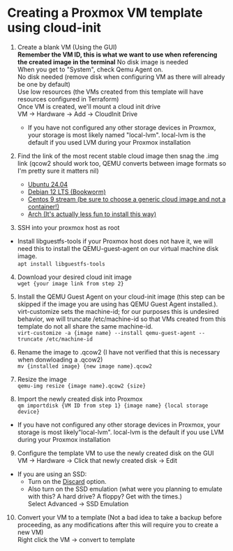 # Creating a Proxmox VM template using cloud-init

1) Create a blank VM (Using the GUI)  
**Remember the VM ID, this is what we want to use when referencing the created image in the terminal**
No disk image is needed  
When you get to "System", check Qemu Agent on.  
No disk needed (remove disk when configuring VM as there will already be one by default)  
Use low resources (the VMs created from this template will have resources configured in Terraform)  
Once VM is created, we'll mount a cloud init drive  
VM -> Hardware -> Add -> CloudInit Drive   
    - If you have not configured any other storage devices in Proxmox, your storage is most likely named "local-lvm". local-lvm is the default if you used LVM during your Proxmox installation

2) Find the link of the most recent stable cloud image then snag the .img link (qcow2 should work too, QEMU converts between image formats so I'm pretty sure it matters nil)  
    - [Ubuntu 24.04](https://cloud-images.ubuntu.com/minimal/releases/noble/release/)
    - [Debian 12 LTS (Bookworm)](https://cloud.debian.org/images/cloud/bookworm/latest/)
    - [Centos 9 stream (be sure to choose a generic cloud image and not a container!)](https://cloud.centos.org/centos/9-stream/s390x/images/)
    - [Arch (It's actually less fun to install this way)](https://gitlab.archlinux.org/archlinux/arch-boxes/-/packages/)

3) SSH into your proxmox host as root
- Install libguestfs-tools if your Proxmox host does not have it, we will need this to install the QEMU-guest-agent on our virtual machine disk image.  
`apt install libguestfs-tools`

4) Download your desired cloud init image  
`wget {your image link from step 2}`

5) Install the QEMU Guest Agent on your cloud-init image (this step can be skipped if the image you are using has QEMU Guest Agent installed.).  
virt-customize sets the machine-id; for our purposes this is undesired behavior, we will truncate /etc/machine-id so that VMs created from this template do not all share the same machine-id.  
`virt-customize -a {image name} --install qemu-guest-agent --truncate /etc/machine-id`

6) Rename the image to .qcow2 (I have not verified that this is necessary when donwloading a .qcow2)  
`mv {installed image} {new image name}.qcow2`

7) Resize the image  
`qemu-img resize {image name}.qcow2 {size}`

8) Import the newly created disk into Proxmox  
`qm importdisk {VM ID from step 1} {image name} {local storage device}`  
- If you have not configured any other storage devices in Proxmox, your storage is most likely"local-lvm". local-lvm is the default if you use LVM during your Proxmox installation

9) Configure the template VM to use the newly created disk on the GUI  
VM -> Hardware -> Click that newly created disk -> Edit  
- If you are using an SSD: 
    - Turn on the [Discard](https://www.oreilly.com/library/view/mastering-proxmox/9781788397605/03431488-8696-41e3-92e2-a60482b6e4e9.xhtml) option.
    - Also turn on the SSD emulation (what were you planning to emulate with this? A hard drive? A floppy? Get with the times.)  
    Select Advanced -> SSD Emulation

10) Convert your VM to a template (Not a bad idea to take a backup before proceeding, as any modifications after this will require you to create a new VM)  
Right click the VM -> convert to template

